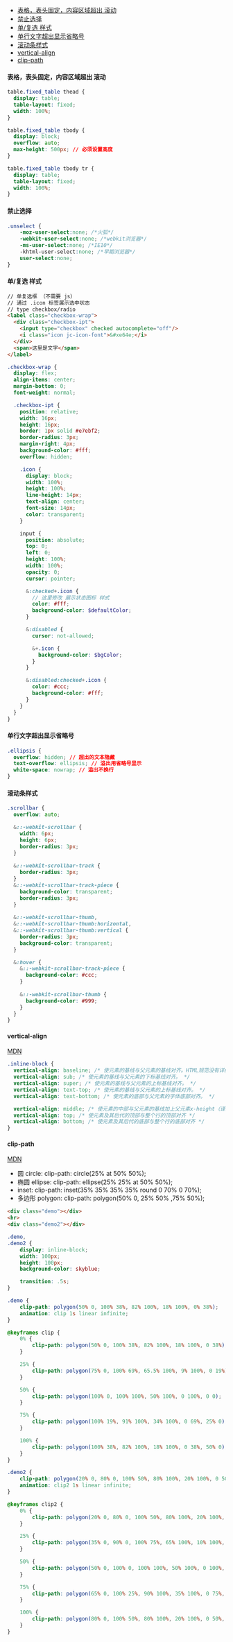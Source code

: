 <!-- TOC -->

- [表格，表头固定，内容区域超出 滚动](#%e8%a1%a8%e6%a0%bc%e8%a1%a8%e5%a4%b4%e5%9b%ba%e5%ae%9a%e5%86%85%e5%ae%b9%e5%8c%ba%e5%9f%9f%e8%b6%85%e5%87%ba-%e6%bb%9a%e5%8a%a8)
- [禁止选择](#%e7%a6%81%e6%ad%a2%e9%80%89%e6%8b%a9)
- [单/复选 样式](#%e5%8d%95%e5%a4%8d%e9%80%89-%e6%a0%b7%e5%bc%8f)
- [单行文字超出显示省略号](#%e5%8d%95%e8%a1%8c%e6%96%87%e5%ad%97%e8%b6%85%e5%87%ba%e6%98%be%e7%a4%ba%e7%9c%81%e7%95%a5%e5%8f%b7)
- [滚动条样式](#%e6%bb%9a%e5%8a%a8%e6%9d%a1%e6%a0%b7%e5%bc%8f)
- [vertical-align](#vertical-align)
- [clip-path](#clip-path)

<!-- /TOC -->

#### 表格，表头固定，内容区域超出 滚动
```css
table.fixed_table thead {
  display: table;
  table-layout: fixed;
  width: 100%;
}

table.fixed_table tbody {
  display: block;
  overflow: auto;
  max-height: 500px; // 必须设置高度
}

table.fixed_table tbody tr {
  display: table;
  table-layout: fixed;
  width: 100%;
}
```

#### 禁止选择
```css
.unselect {
    -moz-user-select:none; /*火狐*/
    -webkit-user-select:none; /*webkit浏览器*/
    -ms-user-select:none; /*IE10*/
    -khtml-user-select:none; /*早期浏览器*/
    user-select:none;
}
```

#### 单/复选 样式
```html
// 单复选框 （不需要 js）
// 通过 .icon 标签展示选中状态
// type checkbox/radio
<label class="checkbox-wrap">
  <div class="checkbox-ipt">
    <input type="checkbox" checked autocomplete="off"/>
    <i class="icon jc-icon-font">&#xe64e;</i>
  </div>
  <span>这里是文字</span>
</label>
```
```scss
.checkbox-wrap {
  display: flex;
  align-items: center;
  margin-bottom: 0;
  font-weight: normal;

  .checkbox-ipt {
    position: relative;
    width: 16px;
    height: 16px;
    border: 1px solid #e7ebf2;
    border-radius: 3px;
    margin-right: 4px;
    background-color: #fff;
    overflow: hidden;

    .icon {
      display: block;
      width: 100%;
      height: 100%;
      line-height: 14px;
      text-align: center;
      font-size: 14px;
      color: transparent;
    }

    input {
      position: absolute;
      top: 0;
      left: 0;
      height: 100%;
      width: 100%;
      opacity: 0;
      cursor: pointer;

      &:checked+.icon {
        // 这里修改 展示状态图标 样式
        color: #fff;
        background-color: $defaultColor;
      }

      &:disabled {
        cursor: not-allowed;

        &+.icon {
          background-color: $bgColor;
        }
      }

      &:disabled:checked+.icon {
        color: #ccc;
        background-color: #fff;
      }
    }
  }
}
```

#### 单行文字超出显示省略号
```css
.ellipsis {
  overflow: hidden; // 超出的文本隐藏
  text-overflow: ellipsis; // 溢出用省略号显示
  white-space: nowrap; // 溢出不换行
}
```

#### 滚动条样式
```scss
.scrollbar {
  overflow: auto;

  &::-webkit-scrollbar {
    width: 6px;
    height: 6px;
    border-radius: 3px;
  }
  
  &::-webkit-scrollbar-track {
    border-radius: 3px;
  }
  &::-webkit-scrollbar-track-piece {
    background-color: transparent;
    border-radius: 3px;
  }
  
  &::-webkit-scrollbar-thumb,
  &::-webkit-scrollbar-thumb:horizontal,
  &::-webkit-scrollbar-thumb:vertical {
    border-radius: 3px;
    background-color: transparent;
  }

  &:hover {
    &::-webkit-scrollbar-track-piece {
      background-color: #ccc;
    }
    
    &::-webkit-scrollbar-thumb {
      background-color: #999;
    }
  }
}
```

#### vertical-align
[MDN](https://developer.mozilla.org/en-US/docs/Web/CSS/vertical-align)
```css
.inline-block {
  vertical-align: baseline; /* 使元素的基线与父元素的基线对齐。HTML规范没有详细说明部分可替换元素的基线，如<textarea> ，这意味着这些元素使用此值的表现因浏览器而异。 */
  vertical-align: sub; /* 使元素的基线与父元素的下标基线对齐。 */
  vertical-align: super; /* 使元素的基线与父元素的上标基线对齐。 */
  vertical-align: text-top; /* 使元素的基线与父元素的上标基线对齐。 */
  vertical-align: text-bottom; /* 使元素的底部与父元素的字体底部对齐。 */

  vertical-align: middle; /* 使元素的中部与父元素的基线加上父元素x-height（译注：x高度）的一半对齐 */
  vertical-align: top; /* 使元素及其后代的顶部与整个行的顶部对齐 */
  vertical-align: bottom; /* 使元素及其后代的底部与整个行的底部对齐 */
}
```

#### clip-path
[MDN](https://developer.mozilla.org/zh-CN/docs/Web/CSS/clip-path)
- 圆 circle:     clip-path: circle(25% at 50% 50%);
- 椭圆 ellipse:   clip-path: ellipse(25% 25% at 50% 50%);
- inset:         clip-path: inset(35% 35% 35% 35% round 0 70% 0 70%);
- 多边形 polygon: clip-path: polygon(50% 0, 25% 50% ,75% 50%);
```html
<div class="demo"></div>
<hr>
<div class="demo2"></div>
```
```css
.demo,
.demo2 {
    display: inline-block;
    width: 100px;
    height: 100px;
    background-color: skyblue;

    transition: .5s;
}

.demo {
    clip-path: polygon(50% 0, 100% 38%, 82% 100%, 18% 100%, 0% 38%);
    animation: clip 1s linear infinite;
}

@keyframes clip {
    0% {
        clip-path: polygon(50% 0, 100% 38%, 82% 100%, 18% 100%, 0 38%);
    }

    25% {
        clip-path: polygon(75% 0, 100% 69%, 65.5% 100%, 9% 100%, 0 19%);
    }

    50% {
        clip-path: polygon(100% 0, 100% 100%, 50% 100%, 0 100%, 0 0);
    }

    75% {
        clip-path: polygon(100% 19%, 91% 100%, 34% 100%, 0 69%, 25% 0);
    }

    100% {
        clip-path: polygon(100% 38%, 82% 100%, 18% 100%, 0 38%, 50% 0);
    }
}

.demo2 {
    clip-path: polygon(20% 0, 80% 0, 100% 50%, 80% 100%, 20% 100%, 0 50%);
    animation: clip2 1s linear infinite;
}

@keyframes clip2 {
    0% {
        clip-path: polygon(20% 0, 80% 0, 100% 50%, 80% 100%, 20% 100%, 0 50%);
    }

    25% {
        clip-path: polygon(35% 0, 90% 0, 100% 75%, 65% 100%, 10% 100%, 0 25%);
    }

    50% {
        clip-path: polygon(50% 0, 100% 0, 100% 100%, 50% 100%, 0 100%, 0 0);
    }

    75% {
        clip-path: polygon(65% 0, 100% 25%, 90% 100%, 35% 100%, 0 75%, 10% 0);
    }

    100% {
        clip-path: polygon(80% 0, 100% 50%, 80% 100%, 20% 100%, 0 50%, 20% 0);
    }
}
```